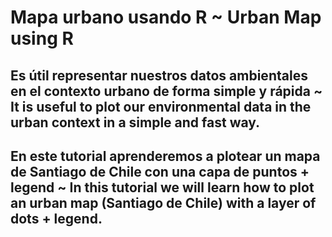 # Mapa urbano usando R ~ Urban Map using R 

## Es útil representar nuestros datos ambientales en el contexto urbano de forma simple y rápida ~ It is useful to plot our environmental data in the urban context in a simple and fast way. 

## En este tutorial aprenderemos a plotear un mapa de Santiago de Chile con una capa de puntos + legend ~ In this tutorial we will learn how to plot an urban map (Santiago de Chile) with a layer of dots + legend.

